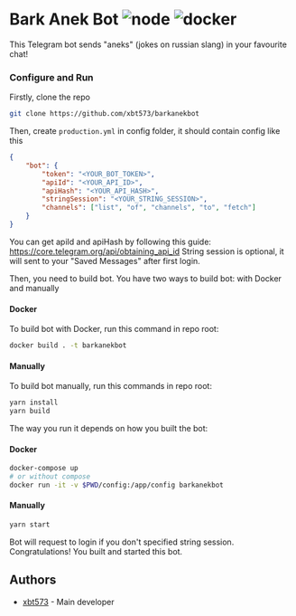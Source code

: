 # Bark Anek Bot ![node](https://github.com/xbt573/barkanekbot/actions/workflows/node.js.yml/badge.svg) ![docker](https://github.com/xbt573/barkanekbot/actions/workflows/docker-image.yml/badge.svg)


This Telegram bot sends "aneks" (jokes on russian slang) in your favourite chat!

### Configure and Run
Firstly, clone the repo
```bash
git clone https://github.com/xbt573/barkanekbot
```

Then, create `production.yml` in config folder, it should contain config like this
```json
{
    "bot": {
        "token": "<YOUR_BOT_TOKEN>",
        "apiId": "<YOUR_API_ID>",
        "apiHash": "<YOUR_API_HASH>",
        "stringSession": "<YOUR_STRING_SESSION>",
        "channels": ["list", "of", "channels", "to", "fetch"]
    }
}
```

You can get apiId and apiHash by following this guide: https://core.telegram.org/api/obtaining_api_id
String session is optional, it will sent to your "Saved Messages" after first login.

Then, you need to build bot.
You have two ways to build bot: with Docker and manually

#### Docker
To build bot with Docker, run this command in repo root:
```bash
docker build . -t barkanekbot
```

#### Manually
To build bot manually, run this commands in repo root:
```bash
yarn install
yarn build
```

The way you run it depends on how you built the bot:

#### Docker
```bash
docker-compose up
# or without compose
docker run -it -v $PWD/config:/app/config barkanekbot
```

#### Manually
```bash
yarn start
```

Bot will request to login if you don't specified string session.
Congratulations! You built and started this bot.

## Authors
* [xbt573](https://github.com/xbt573) - Main developer
